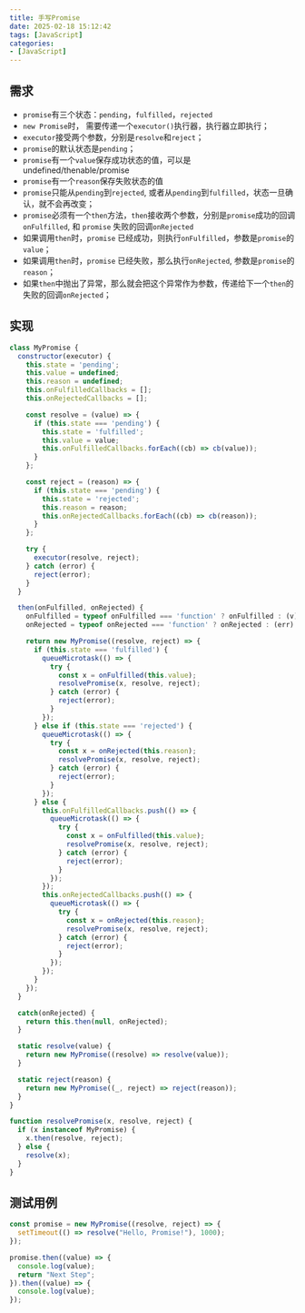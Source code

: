```yaml
---
title: 手写Promise
date: 2025-02-18 15:12:42
tags: [JavaScript]
categories:
- [JavaScript]
---
```


## 需求

- `promise`有三个状态：`pending`，`fulfilled`，`rejected`
- `new Promise`时， 需要传递一个`executor()`执行器，执行器立即执行；
- `executor`接受两个参数，分别是`resolve`和`reject`；
- `promise`的默认状态是`pending`；
- `promise`有一个`value`保存成功状态的值，可以是undefined/thenable/promise
- `promise`有一个`reason`保存失败状态的值
- `promise`只能从`pending`到`rejected`, 或者从`pending`到`fulfilled`，状态一旦确认，就不会再改变；
- `promise`必须有一个`then`方法，`then`接收两个参数，分别是`promise`成功的回调`onFulfilled`, 和 `promise` 失败的回调`onRejected`
- 如果调用`then`时，`promise` 已经成功，则执行`onFulfilled`，参数是`promise`的`value`；
- 如果调用`then`时，`promise` 已经失败，那么执行`onRejected`, 参数是`promise`的`reason`；
- 如果`then`中抛出了异常，那么就会把这个异常作为参数，传递给下一个`then`的失败的回调`onRejected`；

## 实现

```js
class MyPromise {
  constructor(executor) {
    this.state = 'pending';
    this.value = undefined;
    this.reason = undefined;
    this.onFulfilledCallbacks = [];
    this.onRejectedCallbacks = [];

    const resolve = (value) => {
      if (this.state === 'pending') {
        this.state = 'fulfilled';
        this.value = value;
        this.onFulfilledCallbacks.forEach((cb) => cb(value));
      }
    };

    const reject = (reason) => {
      if (this.state === 'pending') {
        this.state = 'rejected';
        this.reason = reason;
        this.onRejectedCallbacks.forEach((cb) => cb(reason));
      }
    };

    try {
      executor(resolve, reject);
    } catch (error) {
      reject(error);
    }
  }

  then(onFulfilled, onRejected) {
    onFulfilled = typeof onFulfilled === 'function' ? onFulfilled : (v) => v;
    onRejected = typeof onRejected === 'function' ? onRejected : (err) => { throw err; };

    return new MyPromise((resolve, reject) => {
      if (this.state === 'fulfilled') {
        queueMicrotask(() => {
          try {
            const x = onFulfilled(this.value);
            resolvePromise(x, resolve, reject);
          } catch (error) {
            reject(error);
          }
        });
      } else if (this.state === 'rejected') {
        queueMicrotask(() => {
          try {
            const x = onRejected(this.reason);
            resolvePromise(x, resolve, reject);
          } catch (error) {
            reject(error);
          }
        });
      } else {
        this.onFulfilledCallbacks.push(() => {
          queueMicrotask(() => {
            try {
              const x = onFulfilled(this.value);
              resolvePromise(x, resolve, reject);
            } catch (error) {
              reject(error);
            }
          });
        });
        this.onRejectedCallbacks.push(() => {
          queueMicrotask(() => {
            try {
              const x = onRejected(this.reason);
              resolvePromise(x, resolve, reject);
            } catch (error) {
              reject(error);
            }
          });
        });
      }
    });
  }

  catch(onRejected) {
    return this.then(null, onRejected);
  }

  static resolve(value) {
    return new MyPromise((resolve) => resolve(value));
  }

  static reject(reason) {
    return new MyPromise((_, reject) => reject(reason));
  }
}

function resolvePromise(x, resolve, reject) {
  if (x instanceof MyPromise) {
    x.then(resolve, reject);
  } else {
    resolve(x);
  }
}
```

## 测试用例

```js
const promise = new MyPromise((resolve, reject) => {
  setTimeout(() => resolve("Hello, Promise!"), 1000);
});

promise.then((value) => {
  console.log(value);
  return "Next Step";
}).then((value) => {
  console.log(value);
});
```
